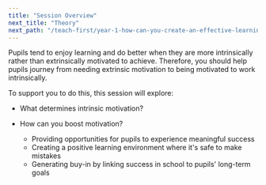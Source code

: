 ```yaml
---
title: "Session Overview"
next_title: "Theory"
next_path: "/teach-first/year-1-how-can-you-create-an-effective-learning-environment/autumn-week-6-ect-theory"
---
```


Pupils tend to enjoy learning and do better when they are more intrinsically rather than extrinsically motivated to achieve. Therefore, you should help pupils journey from needing extrinsic motivation to being motivated to work intrinsically.

To support you to do this, this session will explore:

- What determines intrinsic motivation?

- How can you boost motivation?

  - Providing opportunities for pupils to experience meaningful success
  - Creating a positive learning environment where it's safe to make mistakes
  - Generating buy-in by linking success in school to pupils' long-term goals
